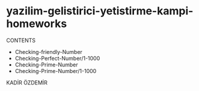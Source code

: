 # yazilim-gelistirici-yetistirme-kampi-homeworks

CONTENTS

- Checking-friendly-Number
- Checking-Perfect-Number/1-1000
- Checking-Prime-Number
- Checking-Prime-Number/1-1000

KADİR ÖZDEMİR
